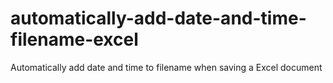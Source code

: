 # automatically-add-date-and-time-filename-excel
Automatically add date and time to filename when saving a Excel document
